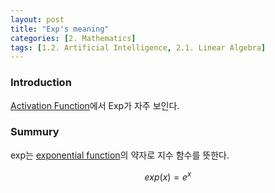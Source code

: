```yaml
---
layout: post
title: "Exp's meaning"
categories: [2. Mathematics]
tags: [1.2. Artificial Intelligence, 2.1. Linear Algebra]
---
```


### Introduction

[Activation Function](https://maizer2.github.io/1.%20computer%20engineering/2022/05/19/Activation-Function.html)에서 Exp가 자주 보인다.

### Summury

exp는 [exponential function](https://maizer2.github.io/2.%20Mathematics/2022/05/19/exponential-function.html)의 약자로 지수 함수를 뜻한다.

$$ exp(x) = e^{x} $$